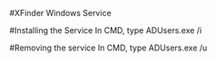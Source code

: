 #XFinder Windows Service

#Installing the Service
In CMD, type ADUsers.exe /i

#Removing the service
In CMD, type ADUsers.exe /u